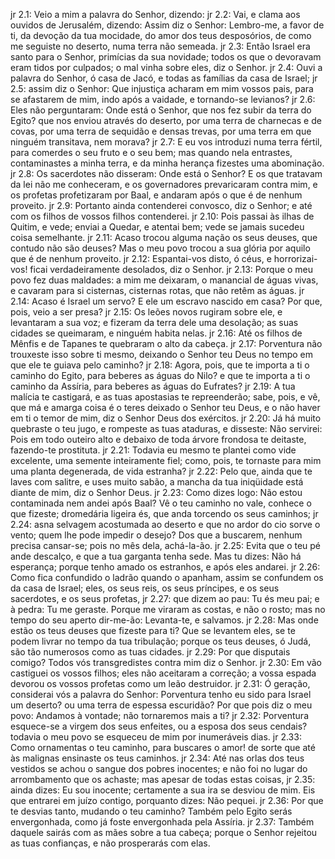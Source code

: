 jr 2.1: Veio a mim a palavra do Senhor, dizendo:
jr 2.2: Vai, e clama aos ouvidos de Jerusalém, dizendo: Assim diz o Senhor: Lembro-me, a favor de ti, da devoção da tua mocidade, do amor dos teus desposórios, de como me seguiste no deserto, numa terra não semeada.
jr 2.3: Então Israel era santo para o Senhor, primícias da sua novidade; todos os que o devoravam eram tidos por culpados; o mal vinha sobre eles, diz o Senhor.
jr 2.4: Ouvi a palavra do Senhor, ó casa de Jacó, e todas as famílias da casa de Israel;
jr 2.5: assim diz o Senhor: Que injustiça acharam em mim vossos pais, para se afastarem de mim, indo após a vaidade, e tornando-se levianos?
jr 2.6: Eles não perguntaram: Onde está o Senhor, que nos fez subir da terra do Egito? que nos enviou através do deserto, por uma terra de charnecas e de covas, por uma terra de sequidão e densas trevas, por uma terra em que ninguém transitava, nem morava?
jr 2.7: E eu vos introduzi numa terra fértil, para comerdes o seu fruto e o seu bem; mas quando nela entrastes, contaminastes a minha terra, e da minha herança fizestes uma abominação.
jr 2.8: Os sacerdotes não disseram: Onde está o Senhor? E os que tratavam da lei não me conheceram, e os governadores prevaricaram contra mim, e os profetas profetizaram por Baal, e andaram após o que é de nenhum proveito.
jr 2.9: Portanto ainda contenderei convosco, diz o Senhor; e até com os filhos de vossos filhos contenderei.
jr 2.10: Pois passai às ilhas de Quitim, e vede; enviai a Quedar, e atentai bem; vede se jamais sucedeu coisa semelhante.
jr 2.11: Acaso trocou alguma nação os seus deuses, que contudo não são deuses? Mas o meu povo trocou a sua glória por aquilo que é de nenhum proveito.
jr 2.12: Espantai-vos disto, ó céus, e horrorizai-vos! ficai verdadeiramente desolados, diz o Senhor.
jr 2.13: Porque o meu povo fez duas maldades: a mim me deixaram, o manancial de águas vivas, e cavaram para si cisternas, cisternas rotas, que não retêm as águas.
jr 2.14: Acaso é Israel um servo? E ele um escravo nascido em casa? Por que, pois, veio a ser presa?
jr 2.15: Os leões novos rugiram sobre ele, e levantaram a sua voz; e fizeram da terra dele uma desolação; as suas cidades se queimaram, e ninguém habita nelas.
jr 2.16: Até os filhos de Mênfis e de Tapanes te quebraram o alto da cabeça.
jr 2.17: Porventura não trouxeste isso sobre ti mesmo, deixando o Senhor teu Deus no tempo em que ele te guiava pelo caminho?
jr 2.18: Agora, pois, que te importa a ti o caminho do Egito, para beberes as águas do Nilo? e que te importa a ti o caminho da Assíria, para beberes as águas do Eufrates?
jr 2.19: A tua malícia te castigará, e as tuas apostasias te repreenderão; sabe, pois, e vê, que má e amarga coisa é o teres deixado o Senhor teu Deus, e o não haver em ti o temor de mim, diz o Senhor Deus dos exércitos.
jr 2.20: Já há muito quebraste o teu jugo, e rompeste as tuas ataduras, e disseste: Não servirei: Pois em todo outeiro alto e debaixo de toda árvore frondosa te deitaste, fazendo-te prostituta.
jr 2.21: Todavia eu mesmo te plantei como vide excelente, uma semente inteiramente fiel; como, pois, te tornaste para mim uma planta degenerada, de vida estranha?
jr 2.22: Pelo que, ainda que te laves com salitre, e uses muito sabão, a mancha da tua iniqüidade está diante de mim, diz o Senhor Deus.
jr 2.23: Como dizes logo: Não estou contaminada nem andei após Baal? Vê o teu caminho no vale, conhece o que fizeste; dromedária ligeira és, que anda torcendo os seus caminhos;
jr 2.24: asna selvagem acostumada ao deserto e que no ardor do cio sorve o vento; quem lhe pode impedir o desejo? Dos que a buscarem, nenhum precisa cansar-se; pois no mês dela, achá-la-ão.
jr 2.25: Evita que o teu pé ande descalço, e que a tua garganta tenha sede. Mas tu dizes: Não há esperança; porque tenho amado os estranhos, e após eles andarei.
jr 2.26: Como fica confundido o ladrão quando o apanham, assim se confundem os da casa de Israel; eles, os seus reis, os seus príncipes, e os seus sacerdotes, e os seus profetas,
jr 2.27: que dizem ao pau: Tu és meu pai; e à pedra: Tu me geraste. Porque me viraram as costas, e não o rosto; mas no tempo do seu aperto dir-me-ão: Levanta-te, e salvamos.
jr 2.28: Mas onde estão os teus deuses que fizeste para ti? Que se levantem eles, se te podem livrar no tempo da tua tribulação; porque os teus deuses, ó Judá, são tão numerosos como as tuas cidades.
jr 2.29: Por que disputais comigo? Todos vós transgredistes contra mim diz o Senhor.
jr 2.30: Em vão castiguei os vossos filhos; eles não aceitaram a correção; a vossa espada devorou os vossos profetas como um leão destruidor.
jr 2.31: Ó geração, considerai vós a palavra do Senhor: Porventura tenho eu sido para Israel um deserto? ou uma terra de espessa escuridão? Por que pois diz o meu povo: Andamos à vontade; não tornaremos mais a ti?
jr 2.32: Porventura esquece-se a virgem dos seus enfeites, ou a esposa dos seus cendais? todavia o meu povo se esqueceu de mim por inumeráveis dias.
jr 2.33: Como ornamentas o teu caminho, para buscares o amor! de sorte que até às malignas ensinaste os teus caminhos.
jr 2.34: Até nas orlas dos teus vestidos se achou o sangue dos pobres inocentes; e não foi no lugar do arrombamento que os achaste; mas apesar de todas estas coisas,
jr 2.35: ainda dizes: Eu sou inocente; certamente a sua ira se desviou de mim. Eis que entrarei em juízo contigo, porquanto dizes: Não pequei.
jr 2.36: Por que te desvias tanto, mudando o teu caminho? Também pelo Egito serás envergonhada, como já foste envergonhada pela Assíria.
jr 2.37: Também daquele sairás com as mães sobre a tua cabeça; porque o Senhor rejeitou as tuas confianças, e não prosperarás com elas.
